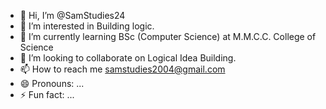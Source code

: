 - 👋 Hi, I’m @SamStudies24
- 👀 I’m interested in Building logic.
- 🌱 I’m currently learning BSc (Computer Science) at M.M.C.C. College of Science
- 💞️ I’m looking to collaborate on Logical Idea Building.
- 📫 How to reach me samstudies2004@gmail.com
- 😄 Pronouns: ...
- ⚡ Fun fact: ...

<!---
SamStudies24/SamStudies24 is a ✨ special ✨ repository because its `README.md` (this file) appears on your GitHub profile.
You can click the Preview link to take a look at your changes.
--->
